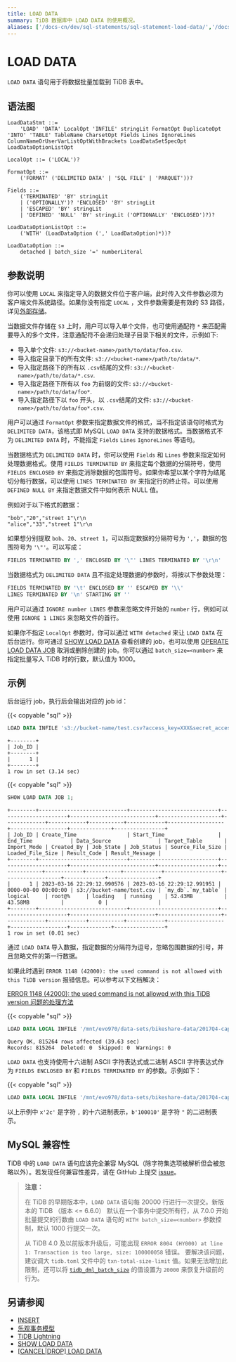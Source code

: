 ```yaml
---
title: LOAD DATA
summary: TiDB 数据库中 LOAD DATA 的使用概况。
aliases: ['/docs-cn/dev/sql-statements/sql-statement-load-data/','/docs-cn/dev/reference/sql/statements/load-data/']
---
```


# LOAD DATA

`LOAD DATA` 语句用于将数据批量加载到 TiDB 表中。

## 语法图

```ebnf+diagram
LoadDataStmt ::=
    'LOAD' 'DATA' LocalOpt 'INFILE' stringLit FormatOpt DuplicateOpt 'INTO' 'TABLE' TableName CharsetOpt Fields Lines IgnoreLines ColumnNameOrUserVarListOptWithBrackets LoadDataSetSpecOpt LoadDataOptionListOpt

LocalOpt ::= ('LOCAL')?

FormatOpt ::=
    ('FORMAT' ('DELIMITED DATA' | 'SQL FILE' | 'PARQUET'))?

Fields ::=
    ('TERMINATED' 'BY' stringLit
    | ('OPTIONALLY')? 'ENCLOSED' 'BY' stringLit
    | 'ESCAPED' 'BY' stringLit
    | 'DEFINED' 'NULL' 'BY' stringLit ('OPTIONALLY' 'ENCLOSED')?)?

LoadDataOptionListOpt ::=
    ('WITH' (LoadDataOption (',' LoadDataOption)*))?

LoadDataOption ::=
    detached | batch_size '=' numberLiteral
```

## 参数说明

你可以使用 `LOCAL` 来指定导入的数据文件位于客户端，此时传入文件参数必须为客户端文件系统路径。如果你没有指定 `LOCAL` ，文件参数需要是有效的 S3 路径，详见[外部存储](/br/backup-and-restore-storages.md)。

当数据文件存储在 `S3` 上时，用户可以导入单个文件，也可使用通配符 `*` 来匹配需要导入的多个文件，注意通配符不会递归处理子目录下相关的文件，示例如下:

- 导入单个文件: `s3://<bucket-name>/path/to/data/foo.csv`.
- 导入指定目录下的所有文件: `s3://<bucket-name>/path/to/data/*`.
- 导入指定路径下的所有以 `.csv`结尾的文件: `s3://<bucket-name>/path/to/data/*.csv`.
- 导入指定路径下所有以 `foo` 为前缀的文件: `s3://<bucket-name>/path/to/data/foo*`.
- 导入指定路径下以 `foo` 开头，以 `.csv`结尾的文件: `s3://<bucket-name>/path/to/data/foo*.csv`.

用户可以通过 `FormatOpt` 参数来指定数据文件的格式，当不指定该语句时格式为 `DELIMITED DATA`，该格式即 MySQL `LOAD DATA` 支持的数据格式。当数据格式不为 `DELIMITED DATA` 时，不能指定 `Fields` `Lines` `IgnoreLines` 等语句。

当数据格式为 `DELIMITED DATA` 时，你可以使用 `Fields` 和 `Lines` 参数来指定如何处理数据格式。使用 `FIELDS TERMINATED BY` 来指定每个数据的分隔符号，使用 `FIELDS ENCLOSED BY` 来指定消除数据的包围符号。如果你希望以某个字符为结尾切分每行数据，可以使用 `LINES TERMINATED BY` 来指定行的终止符。可以使用 `DEFINED NULL BY` 来指定数据文件中如何表示 NULL 值。

例如对于以下格式的数据：

```
"bob","20","street 1"\r\n
"alice","33","street 1"\r\n
```

如果想分别提取 `bob`、`20`、`street 1`，可以指定数据的分隔符号为 `','`，数据的包围符号为 `'\"'`。可以写成：

```sql
FIELDS TERMINATED BY ',' ENCLOSED BY '\"' LINES TERMINATED BY '\r\n'
```

当数据格式为 `DELIMITED DATA` 且不指定处理数据的参数时，将按以下参数处理：

```sql
FIELDS TERMINATED BY '\t' ENCLOSED BY '' ESCAPED BY '\\'
LINES TERMINATED BY '\n' STARTING BY ''
```

用户可以通过 `IGNORE number LINES` 参数来忽略文件开始的 `number` 行，例如可以使用 `IGNORE 1 LINES` 来忽略文件的首行。

如果你不指定 `LocalOpt` 参数时，你可以通过 `WITH detached` 来让 `LOAD DATA` 在后台运行。你可通过 [SHOW LOAD DATA](/sql-statements/sql-statement-show-load-data.md) 查看创建的 job，也可以使用 [OPERATE LOAD DATA JOB](/sql-statements/sql-statement-operate-load-data-job.md) 取消或删除创建的 job。你可以通过 `batch_size=<number>` 来指定批量写入 TiDB 时的行数，默认值为 1000。

## 示例

后台运行 job，执行后会输出对应的 job id：

{{< copyable "sql" >}}

```sql
LOAD DATA INFILE 's3://bucket-name/test.csv?access_key=XXX&secret_access_key=XXX' INTO TABLE my_db.my_table FIELDS TERMINATED BY ',' OPTIONALLY ENCLOSED BY '' LINES TERMINATED BY '\n' WITH detached;
```

```
+--------+
| Job_ID |
+--------+
|      1 |
+--------+
1 row in set (3.14 sec)
```

{{< copyable "sql" >}}

```sql
SHOW LOAD DATA JOB 1;
```

```
+--------+----------------------------+----------------------------+---------------------+---------------------------+--------------------+-------------+------------+-----------+------------+------------------+------------------+-------------+----------------+
| Job_ID | Create_Time                | Start_Time                 | End_Time            | Data_Source               | Target_Table       | Import_Mode | Created_By | Job_State | Job_Status | Source_File_Size | Loaded_File_Size | Result_Code | Result_Message |
+--------+----------------------------+----------------------------+---------------------+---------------------------+-------------------+-------------+------------+-----------+------------+------------------+------------------+-------------+----------------+
|      1 | 2023-03-16 22:29:12.990576 | 2023-03-16 22:29:12.991951 | 0000-00-00 00:00:00 | s3://bucket-name/test.csv | `my_db`.`my_table` | logical     | root@%     | loading   | running    | 52.43MB          | 43.58MB          |           0 |                |
+--------+----------------------------+----------------------------+---------------------+---------------------------+--------------------+-------------+------------+-----------+------------+------------------+------------------+-------------+----------------+
1 row in set (0.01 sec)
```

通过 `LOAD DATA` 导入数据，指定数据的分隔符为逗号，忽略包围数据的引号，并且忽略文件的第一行数据。

如果此时遇到 `ERROR 1148 (42000): the used command is not allowed with this TiDB version` 报错信息。可以参考以下文档解决：

[ERROR 1148 (42000): the used command is not allowed with this TiDB version 问题的处理方法](/error-codes.md#mysql-原生报错汇总)

{{< copyable "sql" >}}

```sql
LOAD DATA LOCAL INFILE '/mnt/evo970/data-sets/bikeshare-data/2017Q4-capitalbikeshare-tripdata.csv' INTO TABLE trips FIELDS TERMINATED BY ',' ENCLOSED BY '\"' LINES TERMINATED BY '\r\n' IGNORE 1 LINES (duration, start_date, end_date, start_station_number, start_station, end_station_number, end_station, bike_number, member_type);
```

```
Query OK, 815264 rows affected (39.63 sec)
Records: 815264  Deleted: 0  Skipped: 0  Warnings: 0
```

`LOAD DATA` 也支持使用十六进制 ASCII 字符表达式或二进制 ASCII 字符表达式作为 `FIELDS ENCLOSED BY` 和 `FIELDS TERMINATED BY` 的参数。示例如下：

{{< copyable "sql" >}}

```sql
LOAD DATA LOCAL INFILE '/mnt/evo970/data-sets/bikeshare-data/2017Q4-capitalbikeshare-tripdata.csv' INTO TABLE trips FIELDS TERMINATED BY x'2c' ENCLOSED BY b'100010' LINES TERMINATED BY '\r\n' IGNORE 1 LINES (duration, start_date, end_date, start_station_number, start_station, end_station_number, end_station, bike_number, member_type);
```

以上示例中 `x'2c'` 是字符 `,` 的十六进制表示，`b'100010'` 是字符 `"` 的二进制表示。


## MySQL 兼容性

TiDB 中的 `LOAD DATA` 语句应该完全兼容 MySQL（除字符集选项被解析但会被忽略以外）。若发现任何兼容性差异，请在 GitHub 上提交 [issue](https://github.com/pingcap/tidb/issues/new/choose)。

> **注意：**
>
> 在 TiDB 的早期版本中，`LOAD DATA` 语句每 20000 行进行一次提交。新版本的 TiDB （版本 <= 6.6.0） 默认在一个事务中提交所有行，从 7.0.0 开始批量提交的行数由 `LOAD DATA` 语句的 `WITH batch_size=<number>` 参数控制，默认 1000 行提交一次。
>
> 从 TiDB 4.0 及以前版本升级后，可能出现 `ERROR 8004 (HY000) at line 1: Transaction is too large, size: 100000058` 错误。
> 要解决该问题，建议调大 `tidb.toml` 文件中的 `txn-total-size-limit` 值。如果无法增加此限制，还可以将 [`tidb_dml_batch_size`](/system-variables.md#tidb_dml_batch_size) 的值设置为 `20000` 来恢复升级前的行为。

## 另请参阅

* [INSERT](/sql-statements/sql-statement-insert.md)
* [乐观事务模型](/optimistic-transaction.md)
* [TiDB Lightning](/tidb-lightning/tidb-lightning-overview.md)
* [SHOW LOAD DATA](/sql-statements/sql-statement-show-load-data.md)
* [[CANCEL|DROP] LOAD DATA](/sql-statements/sql-statement-operate-load-data-job.md)
